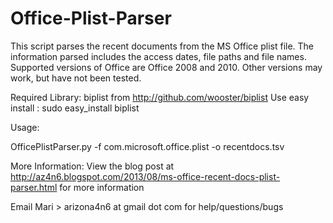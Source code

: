 Office-Plist-Parser
===================

This script parses the recent documents from the MS Office plist file.
The information parsed includes the access dates, file paths and file names. 
Supported versions of Office are Office 2008 and 2010. Other versions may work, but have not been tested.


Required Library: biplist from http://github.com/wooster/biplist
Use easy install : sudo easy_install biplist


Usage:

OfficePlistParser.py -f com.microsoft.office.plist -o recentdocs.tsv


More Information:
View the blog post at http://az4n6.blogspot.com/2013/08/ms-office-recent-docs-plist-parser.html for more information


Email Mari > arizona4n6 at gmail dot com for help/questions/bugs
